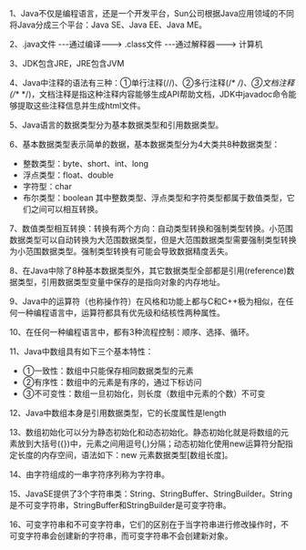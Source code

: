 1、Java不仅是编程语言，还是一个开发平台，Sun公司根据Java应用领域的不同将Java分成三个平台：Java SE、Java EE、Java ME。

2、.java文件   ---通过编译--->   .class文件   ---通过解释器--->   计算机

3、JDK包含JRE，JRE包含JVM

4、Java中注释的语法有三种：①单行注释(//)、②多行注释(/*  */)、③文档注释(/**  */)，文档注释是指这种注释内容能够生成API帮助文档，JDK中javadoc命令能够提取这些注释信息并生成html文件。

5、Java语言的数据类型分为基本数据类型和引用数据类型。

6、基本数据类型表示简单的数据，基本数据类型分为4大类共8种数据类型：
- 整数类型：byte、short、int、long
- 浮点类型：float、double
- 字符型：char
- 布尔类型：boolean
其中整数类型、浮点类型和字符类型都属于数值类型，它们之间可以相互转换。

7、数值类型相互转换：转换有两个方向：自动类型转换和强制类型转换。小范围数据类型可以自动转换为大范围数据类型，但是大范围数据类型需要强制类型转换为小范围数据类型。强制类型转换有可能会导致数据精度丢失。

8、在Java中除了8种基本数据类型外，其它数据类型全部都是引用(reference)数据类型，引用数据类型变量中保存的是指向对象的内存地址。

9、Java中的运算符（也称操作符）在风格和功能上都与C和C++极为相似，在任何一种编程语言中，运算符都具有优先级和结核性两种属性。

10、在任何一种编程语言中，都有3种流程控制：顺序、选择、循环。

11、Java中数组具有如下三个基本特性：
- ①一致性：数组中只能保存相同数据类型的元素
- ②有序性：数组中的元素是有序的，通过下标访问
- ③不可变性：数组一旦初始化，则长度（数组中元素的个数）不可变

12、Java中数组本身是引用数据类型，它的长度属性是length

13、数组初始化可以分为静态初始化和动态初始化。静态初始化就是将数组的元素放到大括号({})中，元素之间用逗号(,)分隔；动态初始化使用new运算符分配指定长度的内存空间，语法如下：new 元素数据类型[数组长度]。

14、由字符组成的一串字符序列称为字符串。

15、JavaSE提供了3个字符串类：String、StringBuffer、StringBuilder。String是不可变字符串，StringBuffer和StringBuilder是可变字符串。

16、可变字符串和不可变字符串，它们的区别在于当字符串进行修改操作时，不可变字符串会创建新的字符串，而可变字符串不会创建新对象。
